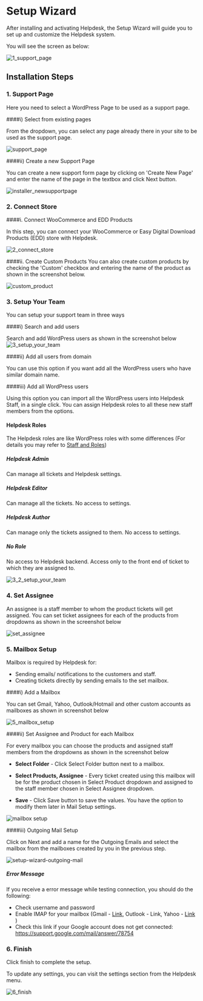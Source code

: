 # Setup Wizard

After installing and activating Helpdesk, the Setup Wizard will guide you to set up and customize the Helpdesk system.

You will see the screen as below:

![1_support_page](https://cloud.githubusercontent.com/assets/8191145/7609097/36a138b4-f98d-11e4-876a-4b68adff359f.png)

## Installation Steps

### 1. Support Page

Here you need to select a WordPress Page to be used as a support page.

####i) Select from existing pages

From the dropdown, you can select any page already there in your site to be used as the support page.

![support_page](https://cloud.githubusercontent.com/assets/8191145/7454947/02883148-f296-11e4-9302-0f0feadd2bee.png)


####ii) Create a new Support Page

You can create a new support form page by clicking on 'Create New Page' and enter the name of the page in the textbox and click Next button.

![installer_newsupportpage](https://cloud.githubusercontent.com/assets/8191145/8981424/d3c86ce0-36d5-11e5-8f67-e0decd45c364.png)


### 2. Connect Store

####i. Connect WooCommerce and EDD Products

In this step, you can connect your WooCommerce or Easy Digital Download Products (EDD) store with Helpdesk.

![2_connect_store](https://cloud.githubusercontent.com/assets/8191145/7609244/abfc51ec-f98e-11e4-8572-4f0f31b41477.png)

####ii. Create Custom Products
You can also create custom products by checking the 'Custom' checkbox and entering the name of the product as shown in the screenshot below.

![custom_product](https://cloud.githubusercontent.com/assets/8191145/8981550/e668946e-36d6-11e5-9f02-420f65d96c0a.png)


### 3. Setup Your Team

You can setup your support team in three ways

####i) Search and add users

Search and add WordPress users as shown in the screenshot below
![3_setup_your_team](https://cloud.githubusercontent.com/assets/8191145/7610069/69c8de68-f997-11e4-8780-68f9c92558c7.png)

####ii) Add all users from domain

You can use this option if you want add all the WordPress users who have similar domain name.

####iii) Add all WordPress users

Using this option you can import all the WordPress users into Helpdesk Staff, in a single click.
You can assign Helpdesk roles to all these new staff members from the options.
#### Helpdesk Roles
The Helpdesk roles are like WordPress roles with some differences (For details you may refer to [Staff and Roles](http://docs.rtcamp.com/rtbiz/helpdesk/admin/staff_and_roles/index.html))

##### **Helpdesk Admin**
Can manage all tickets and Helpdesk settings.

##### **Helpdesk Editor**

Can manage all the tickets. No access to settings.
##### **Helpdesk Author**

 Can manage only the tickets assigned to them. No access to settings.
##### **No Role**

 No access to Helpdesk backend. Access only to the front end of ticket to which they are assigned to.

![3_2_setup_your_team](https://cloud.githubusercontent.com/assets/8191145/7610686/57f6ff58-f99c-11e4-83b1-97bf282a3e37.png)

### 4. Set Assignee

An assignee is a staff member to whom the product tickets will get assigned.
You can set ticket assignees for each of the products from dropdowns as shown in the screenshot below

![set_assignee](https://cloud.githubusercontent.com/assets/8191145/8982495/961fd36a-36df-11e5-87bc-cd86b5d40789.png)



### 5. Mailbox Setup

Mailbox is required by Helpdesk for:
* Sending emails/ notifications to the customers and staff.
* Creating tickets directly by sending emails to the set mailbox.

####i) Add a Mailbox

You can set Gmail, Yahoo, Outlook/Hotmail and other custom accounts as mailboxes as shown in screenshot below

![5_mailbox_setup](https://cloud.githubusercontent.com/assets/8191145/7610579/93cb11f0-f99b-11e4-911f-ba0ee3348e19.png)

####ii) Set Assignee and Product for each Mailbox

For every mailbox you can choose the products and assigned staff members from the dropdowns as shown in the screenshot below

* **Select Folder** - Click Select Folder button next to a mailbox.

* **Select Products, Assignee** - Every ticket created using this mailbox will be for the product chosen in Select Product dropdown and assigned to the staff member chosen in Select Assignee dropdown.

* **Save** - Click Save button to save the values. You have the option to modify them later in Mail Setup settings.

![mailbox setup](https://cloud.githubusercontent.com/assets/8191145/8981198/fd8c427e-36d3-11e5-95af-eb74e92cd58a.png)



####iii) Outgoing Mail Setup

Click on Next and add a name for the Outgoing Emails and select the mailbox from the mailboxes created by you in the previous step.

![setup-wizard-outgoing-mail](https://cloud.githubusercontent.com/assets/8191145/9196407/c1778bbc-4048-11e5-8047-64dbd4c9e2bf.png)


##### Error Message
If you receive a error message while testing connection, you should do the following:
* Check username and password
* Enable IMAP for your mailbox (Gmail - [Link](https://support.google.com/mail/troubleshooter/1668960), Outlook - Link, Yahoo - [Link](https://help.yahoo.com/kb/mobile/imap%C2%A0settings-yahoo-mail-sln4075.html) )
* Check this link if your Google account does not get connected: https://support.google.com/mail/answer/78754

### 6. Finish

Click finish to complete the setup.

To update any settings, you can visit the settings section from the Helpdesk menu.

![6_finish](https://cloud.githubusercontent.com/assets/8191145/7610584/98935512-f99b-11e4-8d8b-e668b51eb66e.png)


